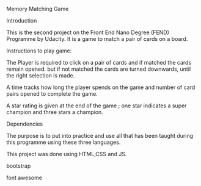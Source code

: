 Memory Matching Game 

Introduction

This is the second project on the Front End Nano Degree (FEND) Programme by Udacity. 
It is a game to match a pair of cards on a board. 

Instructions to play game:

The Player is required to click on a pair of cards and if matched the cards remain opened. 
but if not matched the cards are turned downwards, until the right selection is made. 

A time tracks how long the player spends on the game and number of card pairs opened to complete the game.

A star rating is given at the end of the game ; one star indicates a super champion and three stars a champion.

Dependencies

The purpose is to put into practice and use all that has been taught during this programme using these three languages. 

This project was done using HTML,CSS and JS. 

bootstrap 

font awesome
